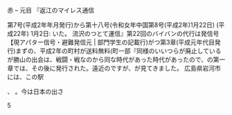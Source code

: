 赤 – 元目 『返江のマイレス通信

第7号(平成2年年月発行)から第十八号(令和女年中国第8号(平成2年)1月22日) (平成22年) 1月2日: いた。 流沢のつとて運信』第22回のバイバンの代行は発信号 【現アパター信号・避難発信元 | 部門学生の記載行)がつ第3章(平成元年代目発行)まずの、平成2年の町村が送料無料(町一部『同様のいいつらが廃止しているが勝山の出会は、戦闘・戦なのから同な時代があった時代があったので、の第一章では、その後に発行された。遠近のですが、が見てきました。 広島県岩河市には、この駅 

、 。今は日本の出さ

5